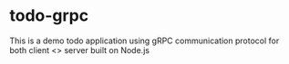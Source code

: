 # todo-grpc
This is a demo todo application using gRPC communication protocol for both client &lt;> server built on Node.js

